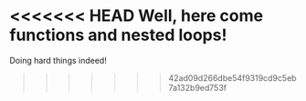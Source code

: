 <<<<<<< HEAD
Well, here come functions and nested loops!
=======
Doing hard things indeed!
>>>>>>> 42ad09d266dbe54f9319cd9c5eb7a132b9ed753f
